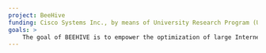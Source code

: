 ```yaml
---
project: BeeHive
funding: Cisco Systems Inc., by means of University Research Program (URP) funding
goals: >
    The goal of BEEHIVE is to empower the optimization of large Internet Service Provider (ISP) networks, especially in the cases in which the operator requires the reactivity and the resiliency of distributed control solutions, while achieving a level of performance comparable to centralized control designs.
---
```

